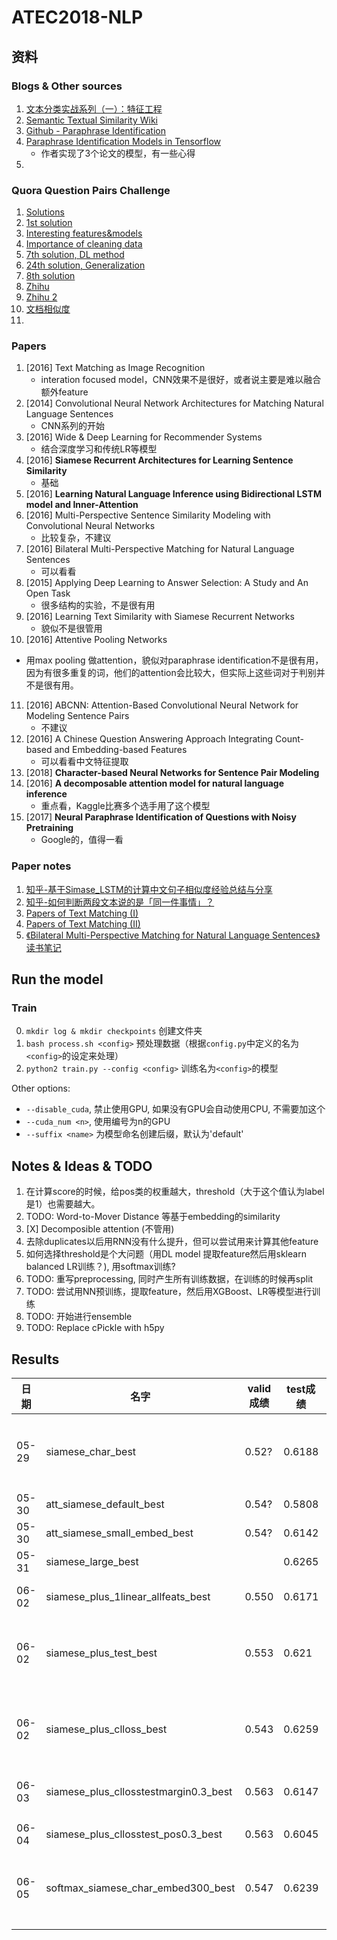 # ATEC2018-NLP

## 资料

### Blogs & Other sources

1. [文本分类实战系列（一）：特征工程](http://www.jeyzhang.com/text-classification-in-action.html)
2. [Semantic Textual Similarity Wiki](http://ixa2.si.ehu.es/stswiki/index.php/Main_Page)
3. [Github - Paraphrase Identification](https://github.com/wasiahmad/paraphrase_identification_task)
4. [Paraphrase Identification Models in Tensorflow](https://blog.nelsonliu.me/2017/05/20/paraphrase-identification-in-tensorflow/)
   * 作者实现了3个论文的模型，有一些心得
5. 



### Quora Question Pairs Challenge

1. [Solutions](https://www.kaggle.com/c/quora-question-pairs/discussion/34325)
2. [1st solution](https://www.kaggle.com/c/quora-question-pairs/discussion/34355)
3. [Interesting features&models](https://www.kaggle.com/c/quora-question-pairs/discussion/32819)
4. [Importance of cleaning data](https://www.kaggle.com/currie32/the-importance-of-cleaning-text)
5. [7th solution, DL method](https://www.kaggle.com/c/quora-question-pairs/discussion/34697)
6. [24th solution, Generalization](https://www.kaggle.com/c/quora-question-pairs/discussion/34534)
7. [8th solution](https://www.kaggle.com/c/quora-question-pairs/discussion/34371)
8. [Zhihu](https://www.zhihu.com/question/49424474)
9. [Zhihu 2](https://zhuanlan.zhihu.com/p/35093355)
10. [文档相似度](https://www.zhihu.com/question/33952003)
11. 

### Papers

1. [2016] Text Matching as Image Recognition
   - interation focused model，CNN效果不是很好，或者说主要是难以融合额外feature
2. [2014] Convolutional Neural Network Architectures for Matching Natural Language Sentences
   * CNN系列的开始
3. [2016] Wide & Deep Learning for Recommender Systems
   - 结合深度学习和传统LR等模型
4. [2016] **Siamese Recurrent Architectures for Learning Sentence Similarity**
   * 基础
5. [2016] **Learning Natural Language Inference using Bidirectional LSTM model and Inner-Attention**
6. [2016] Multi-Perspective Sentence Similarity Modeling with Convolutional Neural Networks
   * 比较复杂，不建议
7. [2016] Bilateral Multi-Perspective Matching for Natural Language Sentences
   * 可以看看
8. [2015] Applying Deep Learning to Answer Selection: A Study and An Open Task
   - 很多结构的实验，不是很有用
9. [2016] Learning Text Similarity with Siamese Recurrent Networks
   - 貌似不是很管用
10. [2016] Attentive Pooling Networks
   - 用max pooling 做attention，貌似对paraphrase identification不是很有用，因为有很多重复的词，他们的attention会比较大，但实际上这些词对于判别并不是很有用。
11. [2016] ABCNN: Attention-Based Convolutional Neural Network for Modeling Sentence Pairs
    * 不建议
12. [2016] A Chinese Question Answering Approach Integrating Count-based and Embedding-based Features
    * 可以看看中文特征提取
13. [2018] **Character-based Neural Networks for Sentence Pair Modeling**
14. [2016] **A decomposable attention model for natural language inference**
    * 重点看，Kaggle比赛多个选手用了这个模型
15. [2017] **Neural Paraphrase Identification of Questions with Noisy Pretraining**
    * Google的，值得一看

### Paper notes

1. [知乎-基于Simase_LSTM的计算中文句子相似度经验总结与分享](https://zhuanlan.zhihu.com/p/26996025)
2. [知乎-如何判断两段文本说的是「同一件事情」？](https://www.zhihu.com/question/56751077)
3. [Papers of Text Matching (I)](https://zhuanlan.zhihu.com/p/27441587)
4. [Papers of Text Matching (II)](https://zhuanlan.zhihu.com/p/27443681)
5. [《Bilateral Multi-Perspective Matching for Natural Language Sentences》读书笔记](https://zhuanlan.zhihu.com/p/26548034)





## Run the model
### Train
0. `mkdir log & mkdir checkpoints` 创建文件夹
1. `bash process.sh <config>` 预处理数据（根据`config.py`中定义的名为`<config>`的设定来处理）
2. `python2 train.py --config <config>` 训练名为`<config>`的模型

Other options:

* `--disable_cuda`, 禁止使用GPU, 如果没有GPU会自动使用CPU, 不需要加这个
* `--cuda_num <n>`, 使用编号为n的GPU
* `--suffix <name>` 为模型命名创建后缀，默认为'default'








## Notes & Ideas & TODO
1. 在计算score的时候，给pos类的权重越大，threshold（大于这个值认为label是1）也需要越大。
2. TODO: Word-to-Mover Distance 等基于embedding的similarity
3. [X] Decomposible attention (不管用)
4. 去除duplicates以后用RNN没有什么提升，但可以尝试用来计算其他feature
5. 如何选择threshold是个大问题（用DL model 提取feature然后用sklearn balanced LR训练？), 用softmax训练?
6. TODO: 重写preprocessing, 同时产生所有训练数据，在训练的时候再split
7. TODO: 尝试用NN预训练，提取feature，然后用XGBoost、LR等模型进行训练
8. TODO: 开始进行ensemble
9. TODO: Replace cPickle with h5py




## Results
| 日期  | 名字                                  | valid成绩 | test成绩 | 备注                                                         |
| ----- | ------------------------------------- | --------- | -------- | ------------------------------------------------------------ |
| 05-29 | siamese_char_best                     | 0.52?     | 0.6188   | char embed (接下去的model都是char-based，除非特别说明)       |
| 05-30 | att_siamese_default_best              | 0.54?     | 0.5808   | attentive siamese;                                           |
| 05-30 | att_siamese_small_embed_best          | 0.54?     | 0.6142   | use small embed                                              |
| 05-31 | siamese_large_best                    |           | 0.6265   |                                                              |
| 06-02 | siamese_plus_1linear_allfeats_best    | 0.550     | 0.6171   | 1 score layer; all feats are used                            |
| 06-02 | siamese_plus_test_best                | 0.553     | 0.621    | Siamese包含一个LSTM和一个FC layer; plus_size=400; l1_size=200 |
| 06-02 | siamese_plus_clloss_best              | 0.543     | 0.6259   | 用contrastive loss, margin=0.1; plus_size=200, l1_size=100; dense+ |
| 06-03 | siamese_plus_cllosstestmargin0.3_best | 0.563     | 0.6147   | 用contrastive loss, margin=0.3;                              |
| 06-04 | siamese_plus_cllosstest_pos0.3_best   | 0.563     | 0.6045   | Threshold 0.67=>0.69, worse                                  |
| 06-05 | softmax_siamese_char_embed300_best    | 0.547     | 0.6239   | softmax; use char embedding trained on training data         |
|       |                                       |           |          |                                                              |
|       |                                       |           |          |                                                              |
